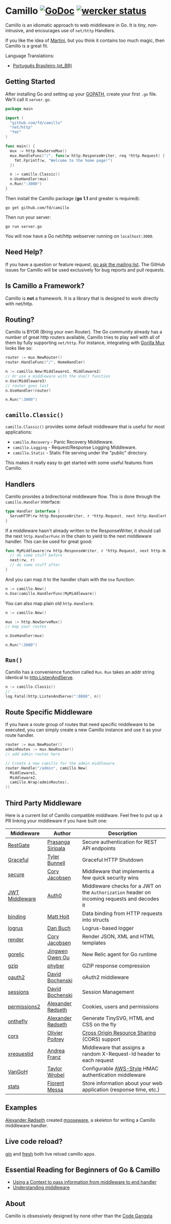 # Camillo [![GoDoc](https://godoc.org/github.com/fd/camillo?status.svg)](http://godoc.org/github.com/fd/camillo) [![wercker status](https://app.wercker.com/status/13688a4a94b82d84a0b8d038c4965b61/s "wercker status")](https://app.wercker.com/project/bykey/13688a4a94b82d84a0b8d038c4965b61)

Camillo is an idiomatic approach to web middleware in Go. It is tiny, non-intrusive, and encourages use of `net/http` Handlers.

If you like the idea of [Martini](http://github.com/go-martini/martini), but you think it contains too much magic, then Camillo is a great fit.


Language Translations:
* [Português Brasileiro (pt_BR)](translations/README_pt_br.md)

## Getting Started

After installing Go and setting up your [GOPATH](http://golang.org/doc/code.html#GOPATH), create your first `.go` file. We'll call it `server.go`.

~~~ go
package main

import (
  "github.com/fd/camillo"
  "net/http"
  "fmt"
)

func main() {
  mux := http.NewServeMux()
  mux.HandleFunc("/", func(w http.ResponseWriter, req *http.Request) {
    fmt.Fprintf(w, "Welcome to the home page!")
  })

  n := camillo.Classic()
  n.UseHandler(mux)
  n.Run(":3000")
}
~~~

Then install the Camillo package (**go 1.1** and greater is required):
~~~
go get github.com/fd/camillo
~~~

Then run your server:
~~~
go run server.go
~~~

You will now have a Go net/http webserver running on `localhost:3000`.

## Need Help?
If you have a question or feature request, [go ask the mailing list](https://groups.google.com/forum/#!forum/camillo-users). The GitHub issues for Camillo will be used exclusively for bug reports and pull requests.

## Is Camillo a Framework?
Camillo is **not** a framework. It is a library that is designed to work directly with net/http.

## Routing?
Camillo is BYOR (Bring your own Router). The Go community already has a number of great http routers available, Camillo tries to play well with all of them by fully supporting `net/http`. For instance, integrating with [Gorilla Mux](http://github.com/gorilla/mux) looks like so:

~~~ go
router := mux.NewRouter()
router.HandleFunc("/", HomeHandler)

n := camillo.New(Middleware1, Middleware2)
// Or use a middleware with the Use() function
n.Use(Middleware3)
// router goes last
n.UseHandler(router)

n.Run(":3000")
~~~

## `camillo.Classic()`
`camillo.Classic()` provides some default middleware that is useful for most applications:

* `camillo.Recovery` - Panic Recovery Middleware.
* `camillo.Logging` - Request/Response Logging Middleware.
* `camillo.Static` - Static File serving under the "public" directory.

This makes it really easy to get started with some useful features from Camillo.

## Handlers
Camillo provides a bidirectional middleware flow. This is done through the `camillo.Handler` interface:

~~~ go
type Handler interface {
  ServeHTTP(rw http.ResponseWriter, r *http.Request, next http.HandlerFunc)
}
~~~

If a middleware hasn't already written to the ResponseWriter, it should call the next `http.HandlerFunc` in the chain to yield to the next middleware handler. This can be used for great good:

~~~ go
func MyMiddleware(rw http.ResponseWriter, r *http.Request, next http.HandlerFunc) {
  // do some stuff before
  next(rw, r)
  // do some stuff after
}
~~~

And you can map it to the handler chain with the `Use` function:

~~~ go
n := camillo.New()
n.Use(camillo.HandlerFunc(MyMiddleware))
~~~

You can also map plain old `http.Handler`s:

~~~ go
n := camillo.New()

mux := http.NewServeMux()
// map your routes

n.UseHandler(mux)

n.Run(":3000")
~~~

## `Run()`
Camillo has a convenience function called `Run`. `Run` takes an addr string identical to [http.ListenAndServe](http://golang.org/pkg/net/http#ListenAndServe).

~~~ go
n := camillo.Classic()
// ...
log.Fatal(http.ListenAndServe(":8080", n))
~~~

## Route Specific Middleware
If you have a route group of routes that need specific middleware to be executed, you can simply create a new Camillo instance and use it as your route handler.

~~~ go
router := mux.NewRouter()
adminRoutes := mux.NewRouter()
// add admin routes here

// Create a new camillo for the admin middleware
router.Handle("/admin", camillo.New(
  Middleware1,
  Middleware2,
  camillo.Wrap(adminRoutes),
))
~~~

## Third Party Middleware

Here is a current list of Camillo compatible middlware. Feel free to put up a PR linking your middleware if you have built one:


| Middleware | Author | Description |
| -----------|--------|-------------|
| [RestGate](https://github.com/pjebs/restgate) | [Prasanga Siripala](https://github.com/pjebs) | Secure authentication for REST API endpoints |
| [Graceful](https://github.com/stretchr/graceful) | [Tyler Bunnell](https://github.com/tylerb) | Graceful HTTP Shutdown |
| [secure](https://github.com/unrolled/secure) | [Cory Jacobsen](https://github.com/unrolled) | Middleware that implements a few quick security wins |
| [JWT Middleware](https://github.com/auth0/go-jwt-middleware) | [Auth0](https://github.com/auth0) | Middleware checks for a JWT on the `Authorization` header on incoming requests and decodes it|
| [binding](https://github.com/mholt/binding) | [Matt Holt](https://github.com/mholt) | Data binding from HTTP requests into structs |
| [logrus](https://github.com/meatballhat/camillo-logrus) | [Dan Buch](https://github.com/meatballhat) | Logrus-based logger |
| [render](https://github.com/unrolled/render) | [Cory Jacobsen](https://github.com/unrolled) | Render JSON, XML and HTML templates |
| [gorelic](https://github.com/jingweno/camillo-gorelic) | [Jingwen Owen Ou](https://github.com/jingweno) | New Relic agent for Go runtime |
| [gzip](https://github.com/phyber/camillo-gzip) | [phyber](https://github.com/phyber) | GZIP response compression |
| [oauth2](https://github.com/goincremental/camillo-oauth2) | [David Bochenski](https://github.com/bochenski) | oAuth2 middleware |
| [sessions](https://github.com/goincremental/camillo-sessions) | [David Bochenski](https://github.com/bochenski) | Session Management |
| [permissions2](https://github.com/xyproto/permissions2) | [Alexander Rødseth](https://github.com/xyproto) | Cookies, users and permissions |
| [onthefly](https://github.com/xyproto/onthefly) | [Alexander Rødseth](https://github.com/xyproto) | Generate TinySVG, HTML and CSS on the fly |
| [cors](https://github.com/rs/cors) | [Olivier Poitrey](https://github.com/rs) | [Cross Origin Resource Sharing](http://www.w3.org/TR/cors/) (CORS) support |
| [xrequestid](https://github.com/pilu/xrequestid) | [Andrea Franz](https://github.com/pilu) | Middleware that assigns a random X-Request-Id header to each request |
| [VanGoH](https://github.com/auroratechnologies/vangoh) | [Taylor Wrobel](https://github.com/twrobel3) | Configurable [AWS-Style](http://docs.aws.amazon.com/AmazonS3/latest/dev/RESTAuthentication.html) HMAC authentication middleware |
| [stats](https://github.com/thoas/stats) | [Florent Messa](https://github.com/thoas) | Store information about your web application (response time, etc.) |

## Examples
[Alexander Rødseth](https://github.com/xyproto) created [mooseware](https://github.com/xyproto/mooseware), a skeleton for writing a Camillo middleware handler.

## Live code reload?
[gin](https://github.com/codegangsta/gin) and [fresh](https://github.com/pilu/fresh) both live reload camillo apps.

## Essential Reading for Beginners of Go & Camillo

* [Using a Context to pass information from middleware to end handler](http://elithrar.github.io/article/map-string-interface/)
* [Understanding middleware](http://mattstauffer.co/blog/laravel-5.0-middleware-replacing-filters)

## About

Camillo is obsessively designed by none other than the [Code Gangsta](http://codegangsta.io/)
